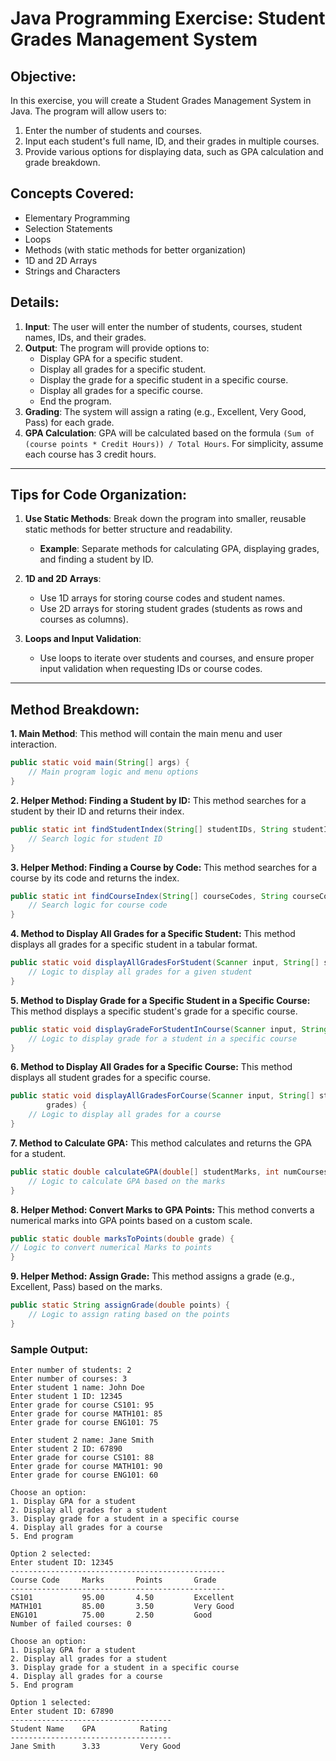 # Java Programming Exercise: Student Grades Management System

## Objective:

In this exercise, you will create a Student Grades Management System in Java. The program will allow users to:

1. Enter the number of students and courses.
2. Input each student's full name, ID, and their grades in multiple courses.
3. Provide various options for displaying data, such as GPA calculation and grade breakdown.

## Concepts Covered:

- Elementary Programming
- Selection Statements
- Loops
- Methods (with static methods for better organization)
- 1D and 2D Arrays
- Strings and Characters

## Details:

1. **Input**: The user will enter the number of students, courses, student names, IDs, and their grades.
2. **Output**: The program will provide options to:
    - Display GPA for a specific student.
    - Display all grades for a specific student.
    - Display the grade for a specific student in a specific course.
    - Display all grades for a specific course.
    - End the program.
3. **Grading**: The system will assign a rating (e.g., Excellent, Very Good, Pass) for each grade.
4. **GPA Calculation**: GPA will be calculated based on the formula
   `(Sum of (course points * Credit Hours)) / Total Hours`. For simplicity, assume each course has 3 credit hours.

---

## Tips for Code Organization:

1. **Use Static Methods**: Break down the program into smaller, reusable static methods for better structure and
   readability.
    - **Example**: Separate methods for calculating GPA, displaying grades, and finding a student by ID.

2. **1D and 2D Arrays**:
    - Use 1D arrays for storing course codes and student names.
    - Use 2D arrays for storing student grades (students as rows and courses as columns).

3. **Loops and Input Validation**:
    - Use loops to iterate over students and courses, and ensure proper input validation when requesting IDs or course
      codes.

---

## Method Breakdown:

**1. Main Method**: This method will contain the main menu and user interaction.

```java
public static void main(String[] args) {
    // Main program logic and menu options
}
 ```

**2. Helper Method: Finding a Student by ID:** This method searches for a student by their ID and returns their index.

```java
public static int findStudentIndex(String[] studentIDs, String studentID) {
    // Search logic for student ID
}
 ```   

**3. Helper Method: Finding a Course by Code:** This method searches for a course by its code and returns the index.

```java
public static int findCourseIndex(String[] courseCodes, String courseCode) {
    // Search logic for course code
}
```

**4. Method to Display All Grades for a Specific Student:** This method displays all grades for a specific student in a
tabular format.

```java
public static void displayAllGradesForStudent(Scanner input, String[] studentNames, String[] studentIDs, double[][] grades, String[] courseCodes) {
    // Logic to display all grades for a given student
}
```

**5. Method to Display Grade for a Specific Student in a Specific Course:** This method displays a specific student's
grade for a specific course.

```java
public static void displayGradeForStudentInCourse(Scanner input, String[] studentNames, String[] studentIDs, double[][] grades, String[] courseCodes) {
    // Logic to display grade for a student in a specific course
}
```

**6. Method to Display All Grades for a Specific Course:** This method displays all student grades for a specific
course.

```java
public static void displayAllGradesForCourse(Scanner input, String[] studentNames, String[] courseCodes, double[][]
        grades) {
    // Logic to display all grades for a course
}
```

**7. Method to Calculate GPA:** This method calculates and returns the GPA for a student.

```java
public static double calculateGPA(double[] studentMarks, int numCourses) {
    // Logic to calculate GPA based on the marks
}
```

**8. Helper Method: Convert Marks to GPA Points:** This method converts a numerical marks into GPA points based on a
custom scale.

```java
public static double marksToPoints(double grade) {
// Logic to convert numerical Marks to points
}
```

**9. Helper Method: Assign Grade:** This method assigns a grade (e.g., Excellent, Pass) based on the marks.

```java
public static String assignGrade(double points) {
    // Logic to assign rating based on the points
}
```

### Sample Output:

```console
Enter number of students: 2
Enter number of courses: 3
Enter student 1 name: John Doe
Enter student 1 ID: 12345
Enter grade for course CS101: 95
Enter grade for course MATH101: 85
Enter grade for course ENG101: 75

Enter student 2 name: Jane Smith
Enter student 2 ID: 67890
Enter grade for course CS101: 88
Enter grade for course MATH101: 90
Enter grade for course ENG101: 60

Choose an option:
1. Display GPA for a student
2. Display all grades for a student
3. Display grade for a student in a specific course
4. Display all grades for a course
5. End program

Option 2 selected:
Enter student ID: 12345
------------------------------------------------
Course Code     Marks       Points       Grade
------------------------------------------------
CS101           95.00       4.50         Excellent
MATH101         85.00       3.50         Very Good
ENG101          75.00       2.50         Good
Number of failed courses: 0

Choose an option:
1. Display GPA for a student
2. Display all grades for a student
3. Display grade for a student in a specific course
4. Display all grades for a course
5. End program

Option 1 selected:
Enter student ID: 67890
------------------------------------
Student Name    GPA          Rating
------------------------------------
Jane Smith      3.33         Very Good
```
